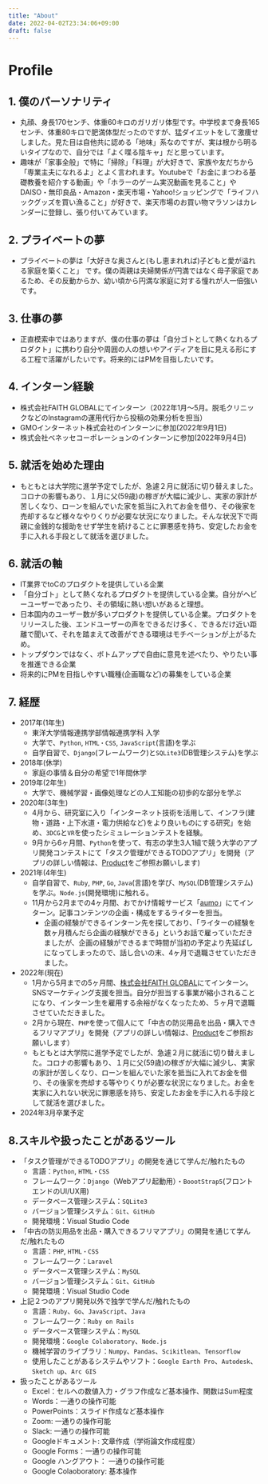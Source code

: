 ```yaml
---
title: "About"
date: 2022-04-02T23:34:06+09:00
draft: false
---
```

# Profile

## 1. 僕のパーソナリティ
- 丸顔、身長170センチ、体重60キロのガリガリ体型です。中学校まで身長165センチ、体重80キロで肥満体型だったのですが、猛ダイエットをして激痩せしました。見た目は自他共に認める「地味」系なのですが、実は根から明るいタイプなので、自分では「よく喋る陰キャ」だと思っています。
- 趣味が「家事全般」で特に「掃除」「料理」が大好きで、家族や友だちから「専業主夫になれるよ」とよく言われます。Youtubeで「お金にまつわる基礎教養を紹介する動画」や「ホラーのゲーム実況動画を見ること」やDAISO・無印良品・Amazon・楽天市場・Yahoo!ショッピングで「ライフハックグッズを買い漁ること」が好きで、楽天市場のお買い物マラソンはカレンダーに登録し、張り付いてみています。

## 2. プライベートの夢
- プライベートの夢は「大好きな奥さんと(もし恵まれれば)子どもと愛が溢れる家庭を築くこと」 です。僕の両親は夫婦関係が円満ではなく母子家庭であるため、その反動からか、幼い頃から円満な家庭に対する憧れが人一倍強いです。

## 3. 仕事の夢
- 正直模索中ではありますが、僕の仕事の夢は「自分ゴトとして熱くなれるプロダクト」に携わり自分や周囲の人の想いやアイディアを目に見える形にする工程で活躍がしたいです。将来的にはPMを目指したいです。

## 4. インターン経験
- 株式会社FAITH GLOBALにてインターン（2022年1月〜5月。脱毛クリニックなどのInstagramの運用代行から投稿の効果分析を担当）
- GMOインターネット株式会社のインターンに参加(2022年9月1日)
- 株式会社ベネッセコーポレーションのインターンに参加(2022年9月4日)

## 5. 就活を始めた理由 
- もともとは大学院に進学予定でしたが、急遽２月に就活に切り替えました。コロナの影響もあり、１月に父(59歳)の稼ぎが大幅に減少し、実家の家計が苦しくなり、ローンを組んでいた家を抵当に入れてお金を借り、その後家を売却するなど様々なやりくりが必要な状況になりました。そんな状況下で両親に金銭的な援助をせず学生を続けることに罪悪感を持ち、安定したお金を手に入れる手段として就活を選びました。

## 6. 就活の軸
- IT業界でtoCのプロダクトを提供している企業
- 「自分ゴト」として熱くなれるプロダクトを提供している企業。自分がヘビーユーザーであったり、その領域に熱い想いがあると理想。
- 日本国内のユーザー数が多いプロダクトを提供している企業。プロダクトをリリースした後、エンドユーザーの声をできるだけ多く、できるだけ近い距離で聞いて、それを踏まえて改善ができる環境はモチベーションが上がるため。
- トップダウンではなく、ボトムアップで自由に意見を述べたり、やりたい事を推進できる企業
- 将来的にPMを目指しやすい職種(企画職など)の募集をしている企業

## 7. 経歴
- 2017年(1年生)
  - 東洋大学情報連携学部情報連携学科 入学
  - 大学で、`Python`, `HTML・CSS`, `JavaScript`(言語)を学ぶ
  - 自学自習で、`Django`(フレームワーク)と`SQLite3`(DB管理システム)を学ぶ
- 2018年(休学)
  - 家庭の事情＆自分の希望で1年間休学
- 2019年(2年生)
  - 大学で、機械学習・画像処理などの人工知能の初歩的な部分を学ぶ
- 2020年(3年生)
  - 4月から、研究室に入り「インターネット技術を活用して、インフラ(建物・道路・上下水道・電力供給など)をより良いものにする研究」を始め、`3DCG`と`VR`を使ったシミュレーションテストを経験。
  - 9月から6ヶ月間、`Python`を使って、有志の学生3人1組で競う大学のアプリ開発コンテストにて「タスク管理ができるTODOアプリ」を開発（アプリの詳しい情報は、[Product](https://archeron-12360.github.io/profile/product)をご参照お願いします)
- 2021年(4年生)
  - 自学自習で、`Ruby`, `PHP`, `Go`, `Java`(言語)を学び、`MySQL`(DB管理システム)を学ぶ。`Node.js`(開発環境)に触れる。
  - 11月から2月までの4ヶ月間、おでかけ情報サービス「[aumo](https://aumo.jp/)」にてインターン。記事コンテンツの企画・構成をするライターを担当。
    - 企画の経験ができるインターン先を探しており、「ライターの経験を数ヶ月積んだら企画の経験ができる」というお話で雇っていただきましたが、企画の経験ができるまで時間が当初の予定より先延ばしになってしまったので、話し合いの末、4ヶ月で退職させていただきました。
- 2022年(現在)
  - 1月から5月までの5ヶ月間、[株式会社FAITH GLOBAL](https://faithinc.jp/)にてインターン。SNSマーケティング支援を担当。自分が担当する事業が縮小されることになり、インターン生を雇用する余裕がなくなったため、５ヶ月で退職させていただきました。
  - 2月から現在、`PHP`を使って個人にて「中古の防災用品を出品・購入できるフリマアプリ」を開発（アプリの詳しい情報は、[Product](https://archeron-12360.github.io/profile/product)をご参照お願いします）
  - もともとは大学院に進学予定でしたが、急遽２月に就活に切り替えました。コロナの影響もあり、１月に父(59歳)の稼ぎが大幅に減少し、実家の家計が苦しくなり、ローンを組んでいた家を抵当に入れてお金を借り、その後家を売却する等やりくりが必要な状況になりました。お金を実家に入れない状況に罪悪感を持ち、安定したお金を手に入れる手段として就活を選びました。
- 2024年3月卒業予定

## 8.スキルや扱ったことがあるツール
- 「タスク管理ができるTODOアプリ」の開発を通じて学んだ/触れたもの
  - 言語：`Python`, `HTML・CSS`
  - フレームワーク：`Django`（Webアプリ起動用）・`BoootStrap5`(フロントエンドのUI/UX用)
  - データベース管理システム：`SQLite3`
  - バージョン管理システム：`Git`、`GitHub`
  - 開発環境：Visual Studio Code
- 「中古の防災用品を出品・購入できるフリマアプリ」の開発を通じて学んだ/触れたもの
  - 言語：`PHP`, `HTML・CSS`
  - フレームワーク：`Laravel`
  - データベース管理システム：`MySQL`
  - バージョン管理システム：`Git`、`GitHub`
  - 開発環境：Visual Studio Code
- 上記２つのアプリ開発以外で独学で学んだ/触れたもの
  - 言語：`Ruby`、`Go`、`JavaScript`、`Java`
  - フレームワーク：`Ruby on Rails`
  - データベース管理システム：`MySQL`
  - 開発環境：`Google Colaboratory`、`Node.js`
  - 機械学習のライブラリ：`Numpy`、`Pandas`、`Scikitlean`、`Tensorflow`
  - 使用したことがあるシステムやソフト：`Google Earth Pro`、`Autodesk`、`Sketch up`、`Arc GIS` 
- 扱ったことがあるツール
  - Excel：セルへの数値入力・グラフ作成など基本操作、関数はSum程度
  - Words：一通りの操作可能
  - PowerPoints：スライド作成など基本操作
  - Zoom: 一通りの操作可能
  - Slack: 一通りの操作可能
  - Googleドキュメント: 文章作成（学術論文作成程度）
  - Google Forms：一通りの操作可能
  - Google ハングアウト： 一通りの操作可能
  - Google Colaoboratory: 基本操作